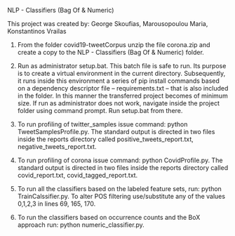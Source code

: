 NLP - Classifiers (Bag Of & Numeric)

This project was created by: George Skoufias, Marousopoulou Maria, Konstantinos Vrailas

1. From the folder covid19-tweetCorpus unzip the file corona.zip and create a copy to the NLP - Classifiers (Bag Of & Numeric) folder.

2. Run as administrator setup.bat. This batch file is safe to run. Its purpose is to create a virtual environment in the current directory. Subsequently, it runs inside this environment a series of pip install commands based on a dependency descriptor file – requirements.txt – that is also included in the folder. In this manner the transferred project becomes of minimum size. If run as administrator does not work, navigate inside the project folder using command prompt. Run setup.bat from there.

3.	To run profiling of twitter_samples issue command: python TweetSamplesProfile.py. The standard output is directed in two files inside the reports directory called positive_tweets_report.txt, negative_tweets_report.txt.

4.	To run profiling of corona issue command: python CovidProfile.py. The standard output is directed in two files inside the reports directory called covid_report.txt, covid_tagged_report.txt.

5.	To run all the classifiers based on the labeled feature sets, run: python TrainCalssifier.py. To alter POS filtering use/substitute any of the values 0,1,2,3 in lines 69, 165, 170.

6.	To run the classifiers based on occurrence counts and the BoX approach run: python numeric_classifier.py.
